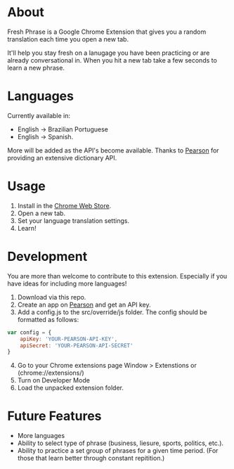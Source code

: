 About
===
Fresh Phrase is a Google Chrome Extension that gives you a random translation each time you open a new tab. 

It'll help you stay fresh on a lanugage you have been practicing or are already conversational in. When you hit a new tab take a few seconds to learn a new phrase.

Languages
===

Currently available in: 
* English -> Brazilian Portuguese
* English -> Spanish. 

More will be added as the API's become available. Thanks to [Pearson](http://developer.pearson.com/apis/dictionaries) for providing an extensive dictionary API.

Usage
===

1. Install in the [Chrome Web Store](http://celsowhite.com).
2. Open a new tab.
3. Set your language translation settings.
4. Learn!

Development
===

You are more than welcome to contribute to this extension. Especially if you have ideas for including more languages!

1. Download via this repo.
2. Create an app on [Pearson](http://developer.pearson.com/) and get an API key.
3. Add a config.js to the src/override/js folder. The config should be formatted as follows:
```javascript
var config = {
	apiKey: 'YOUR-PEARSON-API-KEY',
	apiSecret: 'YOUR-PEARSON-API-SECRET'
}
```
4. Go to your Chrome extensions page Window > Extenstions or (chrome://extensions/)
5. Turn on Developer Mode
6. Load the unpacked extension folder.

Future Features
===

* More languages
* Ability to select type of phrase (business, liesure, sports, politics, etc.).
* Ability to practice a set group of phrases for a given time period. (For those that learn better through constant repitition.)
